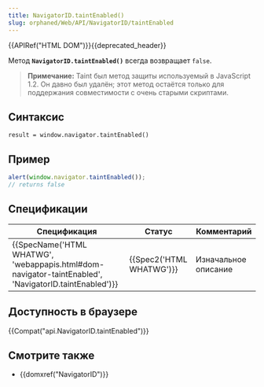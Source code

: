 ```yaml
---
title: NavigatorID.taintEnabled()
slug: orphaned/Web/API/NavigatorID/taintEnabled
---
```


{{APIRef("HTML DOM")}}{{deprecated_header}}

Метод **`NavigatorID.taintEnabled()`** всегда возвращает `false`.

> **Примечание:** Taint был метод защиты используемый в JavaScript 1.2. Он давно был удалён; этот метод остаётся только для поддержания совместимости с очень старыми скриптами.

## Синтаксис

```
result = window.navigator.taintEnabled()
```

## Пример

```js
alert(window.navigator.taintEnabled());
// returns false
```

## Спецификации

| Спецификация                                                                                                                             | Статус                           | Комментарий          |
| ---------------------------------------------------------------------------------------------------------------------------------------- | -------------------------------- | -------------------- |
| {{SpecName('HTML WHATWG', 'webappapis.html#dom-navigator-taintEnabled', 'NavigatorID.taintEnabled')}} | {{Spec2('HTML WHATWG')}} | Изначальное описание |

## Доступность в браузере

{{Compat("api.NavigatorID.taintEnabled")}}

## Смотрите также

- {{domxref("NavigatorID")}}
